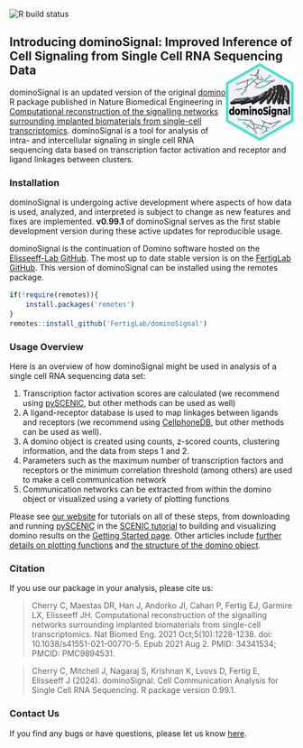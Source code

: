 ![R build status](https://github.com/FertigLab/dominoSignal/workflows/r-build-check/badge.svg?branch=master)

## Introducing dominoSignal: Improved Inference of Cell Signaling from Single Cell RNA Sequencing Data <a href="https://fertiglab.github.io/dominoSignal/"><img src="man/figures/logo.svg" align="right" height="138" alt="dominoSignal logo" /></a>

dominoSignal is an updated version of the original [domino](https://github.com/Elisseeff-Lab/domino) R package published in Nature Biomedical Engineering in [Computational reconstruction of the signalling networks surrounding implanted biomaterials from single-cell transcriptomics](https://doi.org/10.1038/s41551-021-00770-5). dominoSignal is a tool for analysis of intra- and intercellular signaling in single cell RNA sequencing data based on transcription factor activation and receptor and ligand linkages between clusters.

### Installation

dominoSignal is undergoing active development where aspects of how data is used, analyzed, and interpreted is subject to change as new features and fixes are implemented. **v0.99.1** of dominoSignal serves as the first stable development version during these active updates for reproducible usage.

dominoSignal is the continuation of Domino software hosted on the [Elisseeff-Lab GitHub](https://github.com/Elisseeff-Lab/domino). The most up to date stable version is on the [FertigLab GitHub](https://github.com/FertigLab). This version of dominoSignal can be installed using the remotes package.

```r
if(!require(remotes)){
    install.packages('remotes')
}
remotes::install_github('FertigLab/dominoSignal')
```

### Usage Overview

Here is an overview of how dominoSignal might be used in analysis of a single cell RNA sequencing data set:

1. Transcription factor activation scores are calculated (we recommend using [pySCENIC](https://pyscenic.readthedocs.io/en/latest/), but other methods can be used as well)
2. A ligand-receptor database is used to map linkages between ligands and receptors (we recommend using [CellphoneDB](https://www.cellphonedb.org/), but other methods can be used as well).
3. A domino object is created using counts, z-scored counts, clustering information, and the data from steps 1 and 2.
4. Parameters such as the maximum number of transcription factors and receptors or the minimum correlation threshold (among others) are used to make a cell communication network
5. Communication networks can be extracted from within the domino object or visualized using a variety of plotting functions

Please see [our website](https://fertiglab.github.io/dominoSignal/) for tutorials on all of these steps, from downloading and running [pySCENIC](https://pyscenic.readthedocs.io/en/latest/) in the [SCENIC tutorial](https://fertiglab.github.io/dominoSignal/articles/tf_scenic_vignette.html) to building and visualizing domino results on the [Getting Started page](https://fertiglab.github.io/dominoSignal/articles/dominoSignal). Other articles include [further details on plotting functions](https://fertiglab.github.io/dominoSignal/articles/plotting_vignette.html) and [the structure of the domino object](https://fertiglab.github.io/dominoSignal/articles/domino_object_vignette.html).

### Citation

If you use our package in your analysis, please cite us:

> Cherry C, Maestas DR, Han J, Andorko JI, Cahan P, Fertig EJ, Garmire LX, Elisseeff JH. Computational reconstruction of the signalling networks surrounding implanted biomaterials from single-cell transcriptomics. Nat Biomed Eng. 2021 Oct;5(10):1228-1238. doi: 10.1038/s41551-021-00770-5. Epub 2021 Aug 2. PMID: 34341534; PMCID: PMC9894531.

> Cherry C, Mitchell J, Nagaraj S, Krishnan K, Lvovs D, Fertig E, Elisseeff J (2024). dominoSignal: Cell Communication Analysis for Single Cell RNA Sequencing. R package version 0.99.1.

### Contact Us
If you find any bugs or have questions, please let us know [here](https://github.com/FertigLab/dominoSignal/issues).
